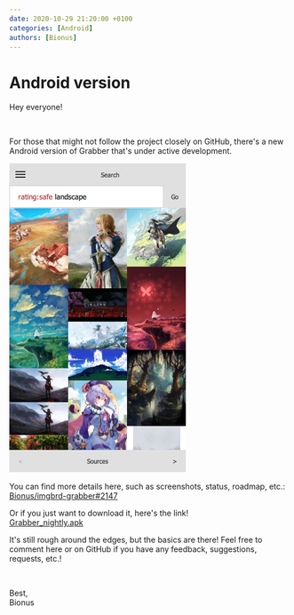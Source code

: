 ```yaml
---
date: 2020-10-29 21:20:00 +0100
categories: [Android]
authors: [Bionus]
---
```



# Android version

Hey everyone!

&nbsp;

For those that might not follow the project closely on GitHub, there's a new Android version of Grabber that's under active development.

<!-- more -->

![Screenshot](../../assets/img/blog/android-version.png)

You can find more details here, such as screenshots, status, roadmap, etc.:  
[Bionus/imgbrd-grabber#2147](https://github.com/Bionus/imgbrd-grabber/issues/2147)

Or if you just want to download it, here's the link!  
[Grabber_nightly.apk](https://github.com/Bionus/imgbrd-grabber/releases/download/nightly/Grabber_nightly.apk)

It's still rough around the edges, but the basics are there! Feel free to comment here or on GitHub if you have any feedback, suggestions, requests, etc.!

&nbsp;

Best,  
Bionus